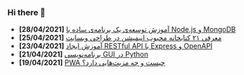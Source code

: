 ### Hi there 👋

<!-- posts -->
* **[28/04/2021]** [آموزش توسعه‌ی یک برنامه‌ی ساده با Node.js و MongoDB](https://liara.ir/blog/%d8%a2%d9%85%d9%88%d8%b2%d8%b4-%d8%aa%d9%88%d8%b3%d8%b9%d9%87%e2%80%8c%db%8c-%db%8c%da%a9-%d8%a8%d8%b1%d9%86%d8%a7%d9%85%d9%87%e2%80%8c%db%8c-%d8%b3%d8%a7%d8%af%d9%87-%d8%a8%d8%a7-node-js-%d9%88-mongo/ "آموزش توسعه‌ی یک برنامه‌ی ساده با Node.js و MongoDB")
* **[25/04/2021]** [معرفی ۲۱ کتابخانه محبوب انیمیشن در طراحی وبسایت](https://liara.ir/blog/%d9%85%d8%b9%d8%b1%d9%81%db%8c-%db%b2%db%b1-%da%a9%d8%aa%d8%a7%d8%a8%d8%ae%d8%a7%d9%86%d9%87-%d9%85%d8%ad%d8%a8%d9%88%d8%a8-%d8%a7%d9%86%db%8c%d9%85%db%8c%d8%b4%d9%86-%d8%af%d8%b1-%d8%b7%d8%b1%d8%a7/ "معرفی ۲۱ کتابخانه محبوب انیمیشن در طراحی وبسایت")
* **[23/04/2021]** [آموزش ایجاد RESTful API با Express و OpenAPI](https://liara.ir/blog/%d8%a2%d9%85%d9%88%d8%b2%d8%b4-%d8%a7%db%8c%d8%ac%d8%a7%d8%af-restful-api-%d8%a8%d8%a7-express-%d9%88-openapi/ "آموزش ایجاد RESTful API با Express و OpenAPI")
* **[21/04/2021]** [برنامه‌نویسی GUI در Python](https://liara.ir/blog/%d8%a8%d8%b1%d9%86%d8%a7%d9%85%d9%87%e2%80%8c%d9%86%d9%88%db%8c%d8%b3%db%8c-gui-%d8%af%d8%b1-python/ "برنامه‌نویسی GUI در Python")
* **[19/04/2021]** [PWA چیست و چه مزیت‌هایی دارد؟](https://liara.ir/blog/pwa-%da%86%db%8c%d8%b3%d8%aa-%d9%88-%da%86%d9%87-%d9%85%d8%b2%db%8c%d8%aa%e2%80%8c%d9%87%d8%a7%db%8c%db%8c-%d8%af%d8%a7%d8%b1%d8%af%d8%9f/ "PWA چیست و چه مزیت‌هایی دارد؟")<!-- /posts -->

